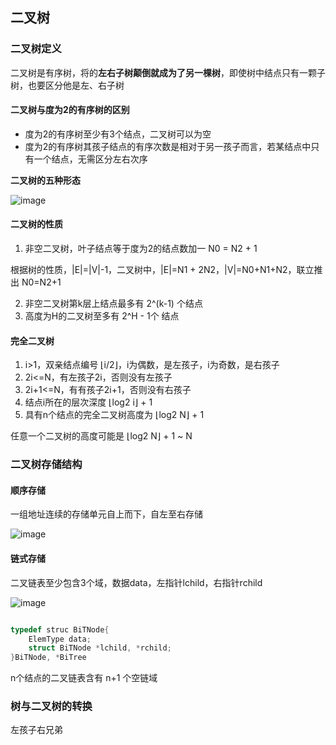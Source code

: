 ## 二叉树

### 二叉树定义

二叉树是有序树，将的**左右子树颠倒就成为了另一棵树**，即使树中结点只有一颗子树，也要区分他是左、右子树

#### 二叉树与度为2的有序树的区别

* 度为2的有序树至少有3个结点，二叉树可以为空
* 度为2的有序树其孩子结点的有序次数是相对于另一孩子而言，若某结点中只有一个结点，无需区分左右次序

**二叉树的五种形态**

![image]()

#### 二叉树的性质

1. 非空二叉树，叶子结点等于度为2的结点数加一  N0 = N2 + 1

根据树的性质，|E|=|V|-1，二叉树中，|E|=N1 + 2N2，|V|=N0+N1+N2，联立推出 N0=N2+1

2. 非空二叉树第k层上结点最多有 2^(k-1) 个结点
3. 高度为H的二叉树至多有 2^H - 1个 结点

#### 完全二叉树

1. i>1，双亲结点编号 ⌊i/2⌋，i为偶数，是左孩子，i为奇数，是右孩子
2. 2i<=N，有左孩子2i，否则没有左孩子
3. 2i+1<=N，有有孩子2i+1，否则没有右孩子
4. 结点i所在的层次深度 ⌊log2 i⌋ + 1
5. 具有n个结点的完全二叉树高度为 ⌊log2 N⌋ + 1 


任意一个二叉树的高度可能是 ⌊log2 N⌋ + 1 ~ N

### 二叉树存储结构

#### 顺序存储

一组地址连续的存储单元自上而下，自左至右存储

![image]()


#### 链式存储

二叉链表至少包含3个域，数据data，左指针lchild，右指针rchild

![image]()

```cpp

typedef struc BiTNode{
	ElemType data;
	struct BiTNode *lchild, *rchild;	
}BiTNode, *BiTree

```

n个结点的二叉链表含有 n+1 个空链域

### 树与二叉树的转换

左孩子右兄弟











